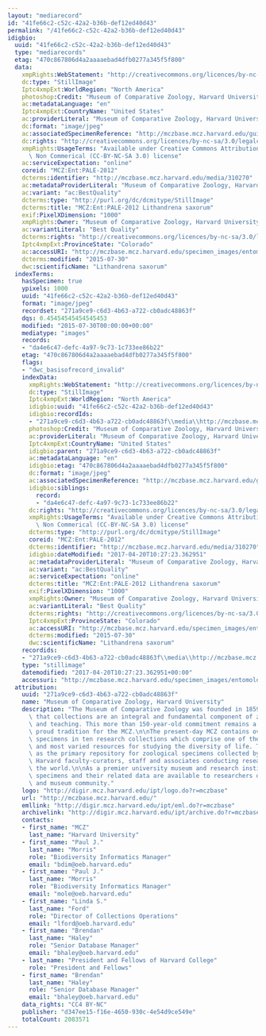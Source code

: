 ```yaml
---
layout: "mediarecord"
id: "41fe66c2-c52c-42a2-b36b-def12ed40d43"
permalink: "/41fe66c2-c52c-42a2-b36b-def12ed40d43"
idigbio:
  uuid: "41fe66c2-c52c-42a2-b36b-def12ed40d43"
  type: "mediarecords"
  etag: "470c867806d4a2aaaaebad4dfb0277a345f5f800"
  data:
    xmpRights:WebStatement: "http://creativecommons.org/licences/by-nc-sa/3.0/"
    dc:type: "StillImage"
    Iptc4xmpExt:WorldRegion: "North America"
    photoshop:Credit: "Museum of Comparative Zoology, Harvard University"
    ac:metadataLanguage: "en"
    Iptc4xmpExt:CountryName: "United States"
    ac:providerLiteral: "Museum of Comparative Zoology, Harvard University"
    dc:format: "image/jpeg"
    ac:associatedSpecimenReference: "http://mczbase.mcz.harvard.edu/guid/MCZ:Ent:PALE-2012"
    dc:rights: "http://creativecommons.org/licences/by-nc-sa/3.0/legalcode"
    xmpRights:UsageTerms: "Available under Creative Commons Attribution Share Alike\
      \ Non Commerical (CC-BY-NC-SA 3.0) license"
    ac:serviceExpectation: "online"
    coreid: "MCZ:Ent:PALE-2012"
    dcterms:identifier: "http://mczbase.mcz.harvard.edu/media/310270"
    ac:metadataProviderLiteral: "Museum of Comparative Zoology, Harvard University"
    ac:variant: "ac:BestQuality"
    dcterms:type: "http://purl.org/dc/dcmitype/StillImage"
    dcterms:title: "MCZ:Ent:PALE-2012 Lithandrena saxorum"
    exif:PixelXDimension: "1000"
    xmpRights:Owner: "Museum of Comparative Zoology, Harvard University"
    ac:variantLiteral: "Best Quality"
    dcterms:rights: "http://creativecommons.org/licences/by-nc-sa/3.0/legalcode"
    Iptc4xmpExt:ProvinceState: "Colorado"
    ac:accessURI: "http://mczbase.mcz.harvard.edu/specimen_images/entomology/paleo/large/PALE-2012_Lithandrena_saxorum_holotype.jpg"
    dcterms:modified: "2015-07-30"
    dwc:scientificName: "Lithandrena saxorum"
  indexTerms:
    hasSpecimen: true
    ypixels: 1000
    uuid: "41fe66c2-c52c-42a2-b36b-def12ed40d43"
    format: "image/jpeg"
    recordset: "271a9ce9-c6d3-4b63-a722-cb0adc48863f"
    dqs: 0.45454545454545453
    modified: "2015-07-30T00:00:00+00:00"
    mediatype: "images"
    records:
    - "da4e6c47-defc-4a97-9c73-1c733ee86b22"
    etag: "470c867806d4a2aaaaebad4dfb0277a345f5f800"
    flags:
    - "dwc_basisofrecord_invalid"
    indexData:
      xmpRights:WebStatement: "http://creativecommons.org/licences/by-nc-sa/3.0/"
      dc:type: "StillImage"
      Iptc4xmpExt:WorldRegion: "North America"
      idigbio:uuid: "41fe66c2-c52c-42a2-b36b-def12ed40d43"
      idigbio:recordIds:
      - "271a9ce9-c6d3-4b63-a722-cb0adc48863f\\media\\http://mczbase.mcz.harvard.edu/media/310270"
      photoshop:Credit: "Museum of Comparative Zoology, Harvard University"
      ac:providerLiteral: "Museum of Comparative Zoology, Harvard University"
      Iptc4xmpExt:CountryName: "United States"
      idigbio:parent: "271a9ce9-c6d3-4b63-a722-cb0adc48863f"
      ac:metadataLanguage: "en"
      idigbio:etag: "470c867806d4a2aaaaebad4dfb0277a345f5f800"
      dc:format: "image/jpeg"
      ac:associatedSpecimenReference: "http://mczbase.mcz.harvard.edu/guid/MCZ:Ent:PALE-2012"
      idigbio:siblings:
        record:
        - "da4e6c47-defc-4a97-9c73-1c733ee86b22"
      dc:rights: "http://creativecommons.org/licences/by-nc-sa/3.0/legalcode"
      xmpRights:UsageTerms: "Available under Creative Commons Attribution Share Alike\
        \ Non Commerical (CC-BY-NC-SA 3.0) license"
      dcterms:type: "http://purl.org/dc/dcmitype/StillImage"
      coreid: "MCZ:Ent:PALE-2012"
      dcterms:identifier: "http://mczbase.mcz.harvard.edu/media/310270"
      idigbio:dateModified: "2017-04-20T10:27:23.362951"
      ac:metadataProviderLiteral: "Museum of Comparative Zoology, Harvard University"
      ac:variant: "ac:BestQuality"
      ac:serviceExpectation: "online"
      dcterms:title: "MCZ:Ent:PALE-2012 Lithandrena saxorum"
      exif:PixelXDimension: "1000"
      xmpRights:Owner: "Museum of Comparative Zoology, Harvard University"
      ac:variantLiteral: "Best Quality"
      dcterms:rights: "http://creativecommons.org/licences/by-nc-sa/3.0/legalcode"
      Iptc4xmpExt:ProvinceState: "Colorado"
      ac:accessURI: "http://mczbase.mcz.harvard.edu/specimen_images/entomology/paleo/large/PALE-2012_Lithandrena_saxorum_holotype.jpg"
      dcterms:modified: "2015-07-30"
      dwc:scientificName: "Lithandrena saxorum"
    recordids:
    - "271a9ce9-c6d3-4b63-a722-cb0adc48863f\\media\\http://mczbase.mcz.harvard.edu/media/310270"
    type: "stillimage"
    datemodified: "2017-04-20T10:27:23.362951+00:00"
    accessuri: "http://mczbase.mcz.harvard.edu/specimen_images/entomology/paleo/large/PALE-2012_Lithandrena_saxorum_holotype.jpg"
  attribution:
    uuid: "271a9ce9-c6d3-4b63-a722-cb0adc48863f"
    name: "Museum of Comparative Zoology, Harvard University"
    description: "The Museum of Comparative Zoology was founded in 1859 on the concept\
      \ that collections are an integral and fundamental component of zoological research\
      \ and teaching. This more than 150-year-old commitment remains a strong and\
      \ proud tradition for the MCZ.\n\nThe present-day MCZ contains over 21-million\
      \ specimens in ten research collections which comprise one of the world's richest\
      \ and most varied resources for studying the diversity of life. The museum serves\
      \ as the primary repository for zoological specimens collected by past and present\
      \ Harvard faculty-curators, staff and associates conducting research around\
      \ the world.\n\nAs a premier university museum and research institution, the\
      \ specimens and their related data are available to researchers of the scientific\
      \ and museum community."
    logo: "http://digir.mcz.harvard.edu/ipt/logo.do?r=mczbase"
    url: "http://mczbase.mcz.harvard.edu/"
    emllink: "http://digir.mcz.harvard.edu/ipt/eml.do?r=mczbase"
    archivelink: "http://digir.mcz.harvard.edu/ipt/archive.do?r=mczbase"
    contacts:
    - first_name: "MCZ"
      last_name: "Harvard University"
    - first_name: "Paul J."
      last_name: "Morris"
      role: "Biodiversity Informatics Manager"
      email: "bdim@oeb.harvard.edu"
    - first_name: "Paul J."
      last_name: "Morris"
      role: "Biodiversity Informatics Manager"
      email: "mole@oeb.harvard.edu"
    - first_name: "Linda S."
      last_name: "Ford"
      role: "Director of Collections Operations"
      email: "lford@oeb.harvard.edu"
    - first_name: "Brendan"
      last_name: "Haley"
      role: "Senior Database Manager"
      email: "bhaley@oeb.harvard.edu"
    - last_name: "President and Fellows of Harvard College"
      role: "President and Fellows"
    - first_name: "Brendan"
      last_name: "Haley"
      role: "Senior Database Manager"
      email: "bhaley@oeb.harvard.edu"
    data_rights: "CC4 BY-NC"
    publisher: "d347ee15-f16e-4650-930c-4e54d9ce549e"
    totalCount: 2083571
---
```

